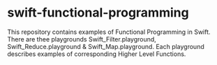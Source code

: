 # swift-functional-programming

This repository contains examples of Functional Programming in Swift. There are thee playgrounds Swift_Filter.playground, Swift_Reduce.playground & Swift_Map.playground. Each playground describes examples of corresponding Higher Level Functions.